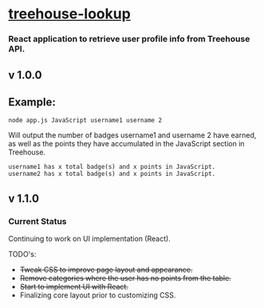 # [treehouse-lookup](https://treehouse-lookup.herokuapp.com/)

### React application to retrieve user profile info from Treehouse API.

## v 1.0.0

## Example:

    node app.js JavaScript username1 username 2

Will output the number of badges username1 and username 2 have earned, as well as the points they have accumulated in
the JavaScript section in Treehouse.

```
username1 has x total badge(s) and x points in JavaScript.
username2 has x total badge(s) and x points in JavaScript.
```

## v 1.1.0

### Current Status

Continuing to work on UI implementation (React).

TODO's:

* ~~Tweak CSS to improve page layout and appearance.~~
* ~~Remove categories where the user has no points from the table.~~
* ~~Start to implement UI with React.~~
* Finalizing core layout prior to customizing CSS.
